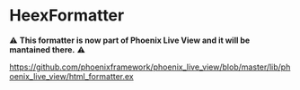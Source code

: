 # HeexFormatter

⚠️ **This formatter is now part of Phoenix Live View and it will be mantained there.** ⚠️

https://github.com/phoenixframework/phoenix_live_view/blob/master/lib/phoenix_live_view/html_formatter.ex
